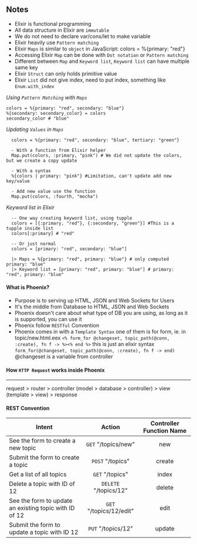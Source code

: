 ## Notes
- Elixir is functional programming
- All data structure in Elixir are `immutable`
- We do not need to declare var/cons/let to make variable
- Elixir heavily use `Pattern matching`
- Elixir `Maps` is similar to `object` in JavaScript: colors = %{primary: "red"}
- Accessing Elixir `Map` can be done with `Dot notation` or `Pattern matching`
- Different between `Map` and `Keyword list`, `Keyword list` can have multiple same key
- Elixir `Struct` can only holds primitive value
- Elixir `List` did not give index, need to put index, something like `Enum.with_index`

*Using `Pattern Matching` with `Maps`*
```
colors = %{primary: "red", secondary: "blue"}
%{secondary: secondary_color} = colors
secondary_color # "blue"
```

*Updating `Values` in `Maps`*
```
  colors = %{primary: "red", secondary: "blue", tertiary: "green"}

  - With a function from Elixir helper
  Map.put(colors, :primary, "pink") # We did not update the colors, but we create a copy update

  - With a syntax
  %{colors | primary: "pink"} #Limitation, can't update add new key/value

  - Add new value use the function
  Map.put(colors, :fourth, "mocha")
```

*Keyword list in Elixir*
```
  -- One way creating keyword list, using tupple
  colors = [{:primary, "red"}, {:secondary, "green"}] #This is a tupple inside list
  colors[:primary] # "red"

  -- Or just normal
  colors = [primary: "red", secondary: "blue"]

  |> Maps = %{primary: "red", primary: "blue"} # only computed primary: "blue"
  |> Keyword list = [primary: "red", primary: "blue"] # primary: "red", primary: "blue"

```

#### What is Phoenix?
- Purpose is to serving up HTML, JSON and Web Sockets for Users
- It's the middle from Database to HTML, JSON and Web Sockets
- Phoenix doesn't care about what type of DB you are using, as long as it is supported, you can use it
- Phoenix follow `RESTful` Convention
- Phoenix comes in with a `Template Syntax` one of them is for form, ie. in topic/new.html.eex `<% form_for @changeset, topic_path(@conn, :create), fn f -> %><% end %>` this is just an elixir syntax `form_for(@changeset, topic_path(@conn, :create), fn f -> end)` @changeset is a variable from controller

#### How `HTTP Request` works inside Phoenix
---
request > router > controller (model > database > controller) > view (template > view) > response

#### REST Convention

| Intent        | Action           | Controller Function Name  |
| ------------- |:-------------:| :-----:|
| See the form to create a new topic | `GET` "/topics/new" | new |
| Submit the form to create a topic | `POST` "/topics" | create |
| Get a list of all topics | `GET` "/topics" | index |
| Delete a topic with ID of 12 | `DELETE` "/topics/12" | delete |
| See the form to update an existing topic with ID of 12 | `GET` "/topics/12/edit" | edit |
| Submit the form to update a topic with ID 12 | `PUT` "/topics/12" | update |

